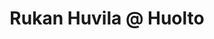 ---
title: Rukan Huvila @ Huolto
snowmobile: ye
husky: ei
reindeer: ei
dhski: ei
xcski: ei
icefishing: ei
palju: ei
ruka: ye
levi: ei
yllas: ei
syote: ei
pyha: ei
saariselka: ei
slug: https://rhh.fi/fi/vuokrakelkat-ruka-kuusamolla/
hinta: 85€
update: 2022-01-02-14:48
products: Moottorikelkka vuokraus, Mökit, Rakennuspalvelut
---